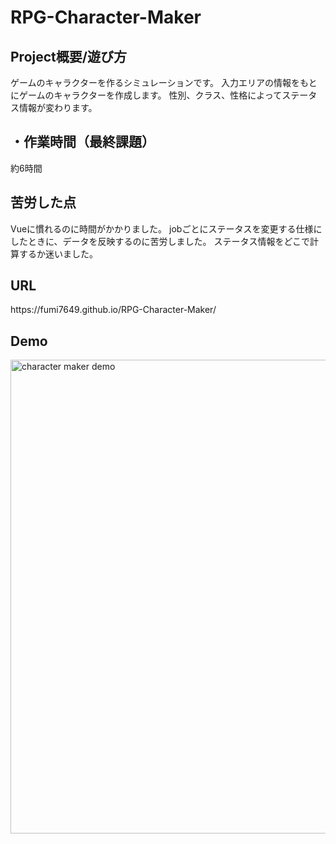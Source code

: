 # RPG-Character-Maker
<h2>Project概要/遊び方</h2>
ゲームのキャラクターを作るシミュレーションです。
入力エリアの情報をもとにゲームのキャラクターを作成します。
性別、クラス、性格によってステータス情報が変わります。
<h2>・作業時間（最終課題）</h2>
約6時間
<h2>苦労した点</h2>
Vueに慣れるのに時間がかかりました。
jobごとにステータスを変更する仕様にしたときに、データを反映するのに苦労しました。
ステータス情報をどこで計算するか迷いました。
<h2>URL</h2>
https://fumi7649.github.io/RPG-Character-Maker/
<h2>Demo</h2>
<img width="758" alt="character maker demo" src="https://user-images.githubusercontent.com/80373104/143671956-85544832-a49f-40c7-8bc4-5941c6fd9ead.png">
